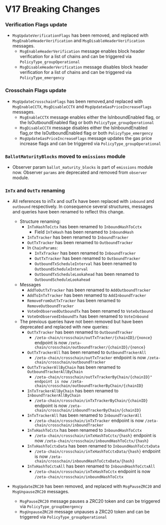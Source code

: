 
# V17 Breaking Changes

### Verification Flags update

* `MsgUpdateVerificationFlags` has been removed, and replaced with `MsgEnableHeaderVerification` and `MsgDisableHeaderVerification` messages.
    * `MsgEnableHeaderVerification` message enables block header verification for a list of chains and can be triggered via `PolicyType_groupOperational`
    * `MsgDisableHeaderVerification` message disables block header verification for a list of chains and can be triggered via `PolicyType_emergency`
### Crosschain Flags update

* `MsgUpdateCrosschainFlags` has been removed,and replaced with `MsgEnableCCTX`, `MsgDisableCCTX` and `MsgUpdateGasPriceIncreaseFlags` messages.
    * `MsgEnableCCTX` message enables either the IsInboundEnabled flag, or the IsOutboundEnabled flag or both `PolicyType_groupOperational`
    * `MsgDisableCCTX` message disables either the IsInboundEnabled flag,or the IsOutboundEnabled flag or both `PolicyType_emergency`
    * `MsgUpdateGasPriceIncreaseFlags` message updates the gas price increase flags and can be triggered via `PolicyType_groupOperational`

### `BallotMaturityBlocks` moved to `emissions` module

* Observer param `ballot_maturity_blocks` is part of `emissions` module now. Observer `params` are deprecated and removed from `observer` module.

### `InTx` and `OutTx` renaming

* All references to inTx and outTx have been replaced with `inbound` and `outbound` respectively. In consequence several structures, messages and queries have been renamed to reflect this change.
    * Structure renaming:
        * `InTxHashToCctx` has been renamed to `InboundHashToCctx`
            * Field `InTxHash` has been renamed to `InboundHash`
        * `InTxTracker` has been renamed to `InboundTracker`
        * `OutTxTracker` has been renamed to `OutboundTracker`
        * In `ChainParams`:
            * `InTxTracker` has been renamed to `InboundTracker`
            * `OutTxTracker` has been renamed to `OutboundTracker`
            * `OutboundTxScheduleInterval` has been renamed to `OutboundScheduleInterval`
            * `OutboundTxScheduleLookahead` has been renamed to `OutboundScheduleLookahead`
    * Messages
        * `AddToOutTxTracker` has been renamed to `AddOutboundTracker`
        * `AddToInTxTracker` has been renamed to `AddInboundTracker`
        * `RemoveFromOutTxTracker` has been renamed to `RemoveOutboundTracker`
        * `VoteOnObservedOutboundTx` has been renamed to `VoteOutbound`
        * `VoteOnObservedInboundTx` has been renamed to `VoteInbound`
    * The previous queries have not been removed but have been deprecated and replaced with new queries:
        * `OutTxTracker` has been renamed to `OutboundTracker`
            * `/zeta-chain/crosschain/outTxTracker/{chainID}/{nonce}` endpoint is now `/zeta-chain/crosschain/outboundTracker/{chainID}/{nonce}`
        * `OutTxTrackerAll` has been renamed to `OutboundTrackerAll`
            * `/zeta-chain/crosschain/outTxTracker` endpoint is now `/zeta-chain/crosschain/outboundTracker`
        * `OutTxTrackerAllByChain` has been renamed to `OutboundTrackerAllByChain`
            * `/zeta-chain/crosschain/outTxTrackerByChain/{chainID}" endpoint is now /zeta-chain/crosschain/outboundTrackerByChain/{chainID}`
        * `InTxTrackerAllByChain` has been renamed to `InboundTrackerAllByChain`
            * `/zeta-chain/crosschain/inTxTrackerByChain/{chainID}` endpoint is now `/zeta-chain/crosschain/inboundTrackerByChain/{chainID}`
        * `InTxTrackerAll` has been renamed to `InboundTrackerAll`
            * `/zeta-chain/crosschain/inTxTracker` endpoint is now `/zeta-chain/crosschain/inboundTracker`
        * `InTxHashToCctx` has been renamed to `InboundHashToCctx`
            * `/zeta-chain/crosschain/inTxHashToCctx/{hash}` endpoint is now `/zeta-chain/crosschain/inboundHashToCctx/{hash}`
        * `InTxHashToCctxData` has been renamed to `InboundHashToCctxData`
            * `/zeta-chain/crosschain/inTxHashToCctxData/{hash}` endpoint is now `/zeta-chain/crosschain/inboundHashToCctxData/{hash}`
        * `InTxHashToCctxAll` has been renamed to `InboundHashToCctxAll`
            * `/zeta-chain/crosschain/inTxHashToCctx` endpoint is now `/zeta-chain/crosschain/inboundHashToCctx`
          
* `MsgUpdateZRC20` has been removed, and replaced with `MsgPauseZRC20` and `MsgUnpauseZRC20` messages.
    * `MsgPauseZRC20` message pauses a ZRC20 token and can be triggered via `PolicyType_groupEmergency`
    * `MsgUnpauseZRC20` message unpauses a ZRC20 token and can be triggered via `PolicyType_groupOperational`
